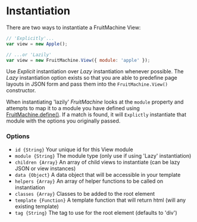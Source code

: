 # Instantiation

There are two ways to instantiate a FruitMachine View:

```js
// 'Explicitly'...
var view = new Apple();

// ...or 'Lazily'
var view = new FruitMachine.View({ module: 'apple' });
```

Use *Explicit* instantiation over *Lazy* instantiation whenever possible. The *Lazy* instantiation option exists so that you are able to predefine page layouts in JSON form and pass them into the `FruitMachine.View()` constructor.

When instantiating 'lazily' *FruitMachine* looks at the `module` property and attempts to map it to a module you have defined using [FruitMachine.define()](docs/define). If a match is found, it will `Explictly` instantiate that module with the options you originally passed.

### Options

- `id {String}` Your unique id for this View module
- `module {String}` The module type (only use if using 'Lazy' instantiation)
- `children {Array}` An array of child views to instantiate (can be lazy JSON or view instances)
- `data {Object}` A data object that will be accessible in your template
- `helpers {Array}` An array of helper functions to be called on instantiation
- `classes {Array}` Classes to be added to the root element
- `template {Function}` A template function that will return html (will any existing template)
- `tag {String}` The tag to use for the root element (defaults to 'div')
